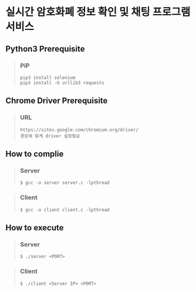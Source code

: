 # 실시간 암호화폐 정보 확인 및 채팅 프로그램 서비스

## Python3 Prerequisite
> ### PiP
> ```
> pip3 install selenium
> pip3 install -U urllib3 requests

## Chrome Driver Prerequisite
> ### URL
> ```
> https://sites.google.com/chromium.org/driver/
> 경로에 맞게 driver 설정필요

## How to complie
> ### Server
> ```
> $ gcc -o server server.c -lpthread

> ### Client
> ```
> $ gcc -o client client.c -lpthread


## How to execute
> ### Server
> ```
> $ ./server <PORT>

> ### Client
> ```
> $ ./client <Server IP> <PORT>
